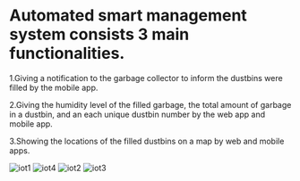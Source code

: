 <h1>Automated smart management system consists 3 main functionalities.</h1>
<p>1.Giving a notification to the garbage collector to inform the dustbins were filled by the mobile app.</p>
<p>2.Giving the humidity level of the filled garbage, the total amount of garbage in a dustbin, and an each unique dustbin number by the web app and mobile app.</p>
<p>3.Showing the locations of the filled dustbins on a map by web and mobile apps.</p>


![iot1](https://github.com/Nethmee5/Smart-wastage-management-system/assets/59769437/fbef5570-794f-4a3a-857d-0bff430fe3a6)
![iot4](https://github.com/Nethmee5/Smart-wastage-management-system/assets/59769437/adadeaf2-84d2-4d9c-8abe-c0c8b7115089)
![iot2](https://github.com/Nethmee5/Smart-wastage-management-system/assets/59769437/a69ea7e6-576b-4df5-b30d-1e41566993b2)
![iot3](https://github.com/Nethmee5/Smart-wastage-management-system/assets/59769437/52161f9d-c467-4624-9854-ba065e1e2f3e)
